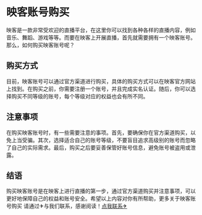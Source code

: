 # 映客账号购买

映客是一款非常受欢迎的直播平台，在这里你可以找到各种各样的直播内容，例如音乐、舞蹈、游戏等等。而要在映客上开展直播，首先就需要拥有一个映客账号。那么，如何购买映客账号呢？

## 购买方式

目前，映客账号可以通过官方渠道进行购买，具体的购买方式可以在映客官方网站上找到。在购买之前，你需要注册一个账号，并且完成实名认证。随后，你可以选择购买不同等级的账号，每个等级对应的权益也会有所不同。

## 注意事项

在购买映客账号时，有一些需要注意的事项。首先，要确保你在官方渠道购买，以免上当受骗。其次，选择适合自己的账号等级，不要盲目追求高级别的账号而忽略了自己的实际需求。最后，购买之后要妥善保管好账号信息，避免账号被盗用或泄露。

## 结语

购买映客账号是在映客上进行直播的第一步，通过官方渠道购买并注意事项，可以更好地保障自己的权益和账号安全。希望以上内容对你有所帮助，更多关于映客账号购买 请通过✈与我们联系，感谢阅读！[点我联系✈](https://web.G208.com)
